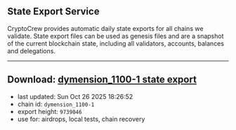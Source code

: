 ## State Export Service
CryptoCrew provides automatic daily state exports for all chains we validate. State export files can be used as genesis files and are a snapshot of the current blockchain state, including all validators, accounts, balances and delegations.

---
**Download: [dymension_1100-1 state export](https://dl-eu2.ccvalidators.com/SERVICE/dymension/dymension_1100-1_export_9739046.json)**
---

- last updated: Sun Oct 26 2025 18:26:52
- chain id: `dymension_1100-1`
- export height: `9739046`
- use for: airdrops, local tests, chain recovery
